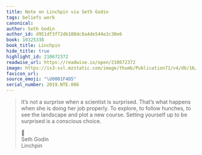 ```yaml
---
title: Note on Linchpin via Seth Godin
tags: beliefs work
canonical:
author: Seth Godin
author_id: d951df3f72db188dc8a4de544e2c30e6
book: 10325338
book_title: Linchpin
hide_title: true
highlight_id: 210672372
readwise_url: https://readwise.io/open/210672372
image: https://is3-ssl.mzstatic.com/image/thumb/Publication71/v4/db/16/a6/db16a60e-aa74-e769-1b59-8130c1c0b443/9781101196311.jpg/1400x0w.jpg
favicon_url:
source_emoji: "\U0001F4D5"
serial_number: 2019.NTE.006
---
```

> It’s not a surprise when a scientist is surprised. That’s what happens when she is doing her job properly. To explore, to follow hunches, to see the landscape and plot a new course. Setting yourself up to be surprised is a conscious choice.
> <div class="quoteback-footer"><div class="quoteback-avatar"><span class="mini-emoji"> 📕</span></div><div class="quoteback-metadata"><div class="metadata-inner"><span style="display:none">FROM:</span><div aria-label="Seth Godin" class="quoteback-author"> Seth Godin</div><div aria-label="Linchpin" class="quoteback-title"> Linchpin</div></div></div></div>